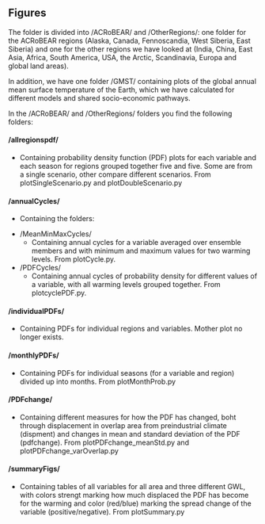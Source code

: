 ## Figures

The folder is divided into /ACRoBEAR/ and /OtherRegions/: one folder for the ACRoBEAR regions (Alaska, Canada, Fennoscandia, West Siberia, East Siberia) and one for the other regions we have looked at (India, China, East Asia, Africa, South America, USA, the Arctic, Scandinavia, Europa and global land areas).

In addition, we have one folder /GMST/ containing plots of the global annual mean surface temperature of the Earth, which we have calculated for different models and shared socio-economic pathways.

In the /ACRoBEAR/ and /OtherRegions/ folders you find the following folders:

#### /allregionspdf/ 
- Containing probability density function (PDF) plots for each variable and each season for regions grouped together five and five. Some are from a single scenario, other compare different scenarios. From plotSingleScenario.py and plotDoubleScenario.py

#### /annualCycles/
- Containing the folders:
* /MeanMinMaxCycles/ 
   * Containing annual cycles for a variable averaged over ensemble members and with minimum and maximum values for two warming levels. From plotCycle.py.
* /PDFCycles/
   * Containing annual cycles of probability density for different values of a variable, with all warming levels grouped together. From plotcyclePDF.py.
      
#### /individualPDFs/ 
- Containing PDFs for individual regions and variables. Mother plot no longer exists.

#### /monthlyPDFs/
- Containing PDFs for individual seasons (for a variable and region) divided up into months. From plotMonthProb.py

#### /PDFchange/
- Containing different measures for how the PDF has changed, boht through displacement in overlap area from preindustrial climate (dispment) and changes in mean and standard deviation of the PDF (pdfchange). From plotPDFchange_meanStd.py and plotPDFchange_varOverlap.py
 
#### /summaryFigs/
- Containing tables of all variables for all area and three different GWL, with colors strengt marking how much displaced the PDF has become for the warming and color (red/blue) marking the spread change of the variable (positive/negative). From plotSummary.py


